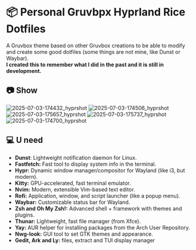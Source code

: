# 📦 Personal Gruvbpx Hyprland Rice Dotfiles
A  Gruvbox theme based on other Gruvbox creations to be able to modify and create some good dotfiles (some things are not mine, like Dunst or Waybar).<br> **I created this to remember what I did in the past and it is still in development.**

## 📷 Show
![2025-07-03-174432_hyprshot](https://github.com/user-attachments/assets/5f3f2089-5ec7-4b37-b975-0bc7411f2ddb)
![2025-07-03-174506_hyprshot](https://github.com/user-attachments/assets/2cf1ee06-6ded-45de-ab2e-0d1e7bd1fbe0)
![2025-07-03-175657_hyprshot](https://github.com/user-attachments/assets/00542eac-7d2f-4e87-a003-0ff2d23f3678)
![2025-07-03-175737_hyprshot](https://github.com/user-attachments/assets/452e50dc-b388-4d32-8066-822c205ba26f)
![2025-07-03-174700_hyprshot](https://github.com/user-attachments/assets/7b751e05-0fe7-474d-856c-600617046309)

## 💻 U need
- **Dunst**: Lightweight notification daemon for Linux.
- **Fastfetch:** Fast tool to display system info in the terminal.
- **Hypr:** Dynamic window manager/compositor for Wayland (like i3, but modern).
- **Kitty:** GPU-accelerated, fast terminal emulator.
- **Nvim:** Modern, extensible Vim-based text editor.
- **Rofi:** Application, window, and script launcher (like a popup menu).
- **Waybar:** Customizable status bar for Wayland.
- **Zsh and Oh My Zsh!:** Advanced shell + framework with themes and plugins.
- **Thunar:** Lightweight, fast file manager (from Xfce).
- **Yay:** AUR helper for installing packages from the Arch User Repository.
- **Nwg-look:** GUI tool to set GTK themes and appearance.
- **Gedit, Ark and Ly:** files, extract and TUI display manager
